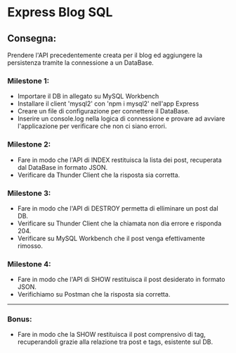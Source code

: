 Express Blog SQL
===
## Consegna:
Prendere l'API precedentemente creata per il blog ed aggiungere la persistenza tramite la connessione a un DataBase.

### Milestone 1:
- Importare il DB in allegato su MySQL Workbench
- Installare il client 'mysql2' con 'npm i mysql2' nell'app Express
- Creare un file di configurazione per connettere il DataBase.
- Inserire un console.log nella logica di connessione e provare ad avviare l'applicazione per verificare che non ci siano errori.

### Milestone 2:
- Fare in modo che l'API di INDEX restituisca la lista dei post, recuperata dal DataBase in formato JSON.
- Verificare da Thunder Client che la risposta sia corretta.

### Milestone 3:
- Fare in modo che l'API di DESTROY permetta di elliminare un post dal DB.
- Verificare su Thunder Client che la chiamata non dia errore e risponda 204.
- Verificare su MySQL Workbench che il post venga efettivamente rimosso.

### Milestone 4:
- Fare in modo che l'API di SHOW restituisca il post desiderato in formato JSON.
 - Verifichiamo su Postman che la risposta sia corretta.

<hr>

### Bonus:
- Fare in modo che la SHOW restituisca il post comprensivo di tag, recuperandoli grazie alla relazione tra post e tags, esistente sul DB.
